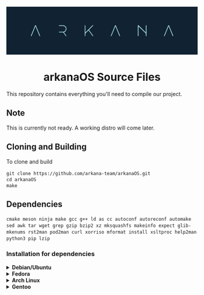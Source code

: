 ![Banner](https://raw.githubusercontent.com/arkana-team/branding/refs/heads/main/arkana_banner.png)

<h1 align="center">arkanaOS Source Files</h1>
<p>This repository contains everything you'll need to compile our project.</p>

## Note
This is currently not ready. A working distro will come later.

## Cloning and Building
To clone and build
```
git clone https://github.com/arkana-team/arkanaOS.git
cd arkanaOS
make
```

## Dependencies
``` cmake meson ninja make gcc g++ ld as cc autoconf autoreconf automake sed awk tar wget grep gzip bzip2 xz mksquashfs makeinfo expect glib-mkenums rst2man pod2man curl xorriso mformat install xsltproc help2man python3 pip lzip ```

### Installation for dependencies
<details> <summary><strong>Debian/Ubuntu</strong></summary>

```apt-get update && apt-get install -y cmake meson ninja-build make gcc g++ binutils autoconf automake sed gawk tar wget grep gzip bzip2 xz-utils squashfs-tools texinfo expect libglib2.0-bin python3-docutils perl curl xorriso mtools xsltproc help2man python3 python3-pip lzip```

</details> <details> <summary><strong>Fedora</strong></summary>

```dnf install -y cmake meson ninja-build make gcc gcc-c++ binutils autoconf automake sed gawk tar wget grep gzip bzip2 xz squashfs-tools texinfo expect glib2 docutils perl-Pod-Simple curl xorriso mtools xsltproc help2man python3 python3-pip lzip```

</details> <details> <summary><strong>Arch Linux</strong></summary>

```pacman -Syu --noconfirm cmake meson ninja make gcc binutils autoconf automake sed gawk tar wget grep gzip bzip2 xz squashfs-tools texinfo expect glib2 python-docutils perl curl xorriso mtools xsltproc help2man python python-pip lzip```

</details> <details> <summary><strong>Gentoo</strong></summary>

```emerge --ask dev-util/cmake dev-util/meson dev-util/ninja sys-devel/make sys-devel/gcc sys-devel/binutils sys-devel/autoconf sys-devel/automake sys-apps/sed sys-apps/gawk app-arch/tar net-misc/wget sys-apps/grep app-arch/gzip app-arch/bzip2 app-arch/xz-utils sys-fs/squashfs-tools app-text/texinfo app-shells/expect dev-libs/glib app-text/docutils net-misc/curl sys-fs/xorriso app-misc/mtools dev-util/xsltproc app-text/help2man dev-lang/python dev-python/pip app-arch/lzip```

</details>
